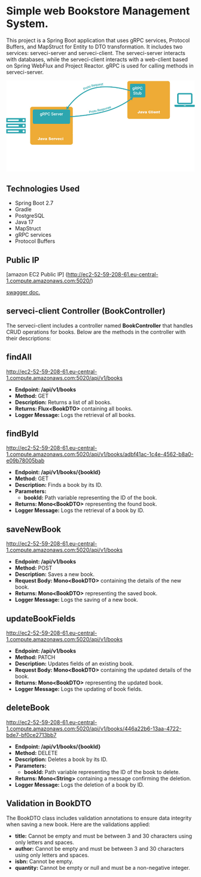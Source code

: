 # Simple web Bookstore Management System.
This project is a Spring Boot application that uses gRPC services, Protocol Buffers, and MapStruct for Entity to DTO transformation. It includes two services: serveci-server and serveci-client. The serveci-server interacts with databases, while the serveci-client interacts with a web-client based on Spring WebFlux and Project Reactor. gRPC is used for calling methods in serveci-server.

![gRPC.jpg](gRPC.jpg)
## Technologies Used
- Spring Boot 2.7
- Gradle
- PostgreSQL
- Java 17
- MapStruct
- gRPC services
- Protocol Buffers

## Public IP
[amazon EC2 Public IP]
(http://ec2-52-59-208-61.eu-central-1.compute.amazonaws.com:5020/)

[swagger doc.](http://ec2-52-59-208-61.eu-central-1.compute.amazonaws.com:5020/swagger-ui/index.html)

## serveci-client Controller (BookController)
The serveci-client includes a controller named **BookController** that handles CRUD operations for books. Below are the methods in the controller with their descriptions:

## findAll 
http://ec2-52-59-208-61.eu-central-1.compute.amazonaws.com:5020/api/v1/books
- **Endpoint: /api/v1/books**
- **Method:** GET
- **Description:** Returns a list of all books.
- **Returns: Flux\<BookDTO\>** containing all books.
- **Logger Message:** Logs the retrieval of all books.

## findById
http://ec2-52-59-208-61.eu-central-1.compute.amazonaws.com:5020/api/v1/books/adbf41ac-1c4e-4562-b8a0-e09b78005bab
- **Endpoint: /api/v1/books/{bookId}**
- **Method:** GET
- **Description:** Finds a book by its ID.
- **Parameters:**
    - **bookId:** Path variable representing the ID of the book.
- **Returns: Mono\<BookDTO\>** representing the found book.
- **Logger Message:** Logs the retrieval of a book by ID.

## saveNewBook
http://ec2-52-59-208-61.eu-central-1.compute.amazonaws.com:5020/api/v1/books
- **Endpoint: /api/v1/books**
- **Method:** POST
- **Description:** Saves a new book.
- **Request Body: Mono\<BookDTO\>** containing the details of the new book.
- **Returns: Mono\<BookDTO\>** representing the saved book.
- **Logger Message:** Logs the saving of a new book.

## updateBookFields
http://ec2-52-59-208-61.eu-central-1.compute.amazonaws.com:5020/api/v1/books
- **Endpoint: /api/v1/books**
- **Method:** PATCH
- **Description:** Updates fields of an existing book.
- **Request Body: Mono\<BookDTO\>** containing the updated details of the book.
- **Returns: Mono\<BookDTO\>** representing the updated book.
- **Logger Message:** Logs the updating of book fields.

## deleteBook
http://ec2-52-59-208-61.eu-central-1.compute.amazonaws.com:5020/api/v1/books/446a22b6-13aa-4722-bde7-bf0ce2713bb7
- **Endpoint: /api/v1/books/{bookId}**
- **Method:** DELETE
- **Description:** Deletes a book by its ID.
- **Parameters:**
    - **bookId:** Path variable representing the ID of the book to delete.
- **Returns: Mono\<String\>** containing a message confirming the deletion.
- **Logger Message:** Logs the deletion of a book by ID.

## Validation in BookDTO
The BookDTO class includes validation annotations to ensure data integrity when saving a new book. Here are the validations applied:

- **title:** Cannot be empty and must be between 3 and 30 characters using only letters and spaces.
- **author:** Cannot be empty and must be between 3 and 30 characters using only letters and spaces.
- **isbn:** Cannot be empty.
- **quantity:** Cannot be empty or null and must be a non-negative integer.